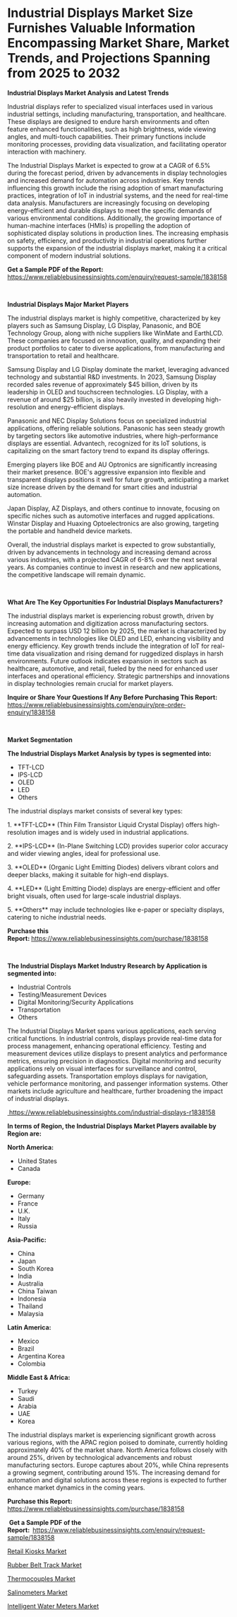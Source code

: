 <p><h1>Industrial Displays Market Size Furnishes Valuable Information Encompassing Market Share, Market Trends, and Projections Spanning from 2025 to 2032</h1></p><p><strong>Industrial Displays Market Analysis and Latest Trends</strong></p>
<p><p>Industrial displays refer to specialized visual interfaces used in various industrial settings, including manufacturing, transportation, and healthcare. These displays are designed to endure harsh environments and often feature enhanced functionalities, such as high brightness, wide viewing angles, and multi-touch capabilities. Their primary functions include monitoring processes, providing data visualization, and facilitating operator interaction with machinery.</p><p>The Industrial Displays Market is expected to grow at a CAGR of 6.5% during the forecast period, driven by advancements in display technologies and increased demand for automation across industries. Key trends influencing this growth include the rising adoption of smart manufacturing practices, integration of IoT in industrial systems, and the need for real-time data analysis. Manufacturers are increasingly focusing on developing energy-efficient and durable displays to meet the specific demands of various environmental conditions. Additionally, the growing importance of human-machine interfaces (HMIs) is propelling the adoption of sophisticated display solutions in production lines. The increasing emphasis on safety, efficiency, and productivity in industrial operations further supports the expansion of the industrial displays market, making it a critical component of modern industrial solutions.</p></p>
<p><strong>Get a Sample PDF of the Report:&nbsp;</strong> <a href="https://www.reliablebusinessinsights.com/enquiry/request-sample/1838158?utm_campaign=100&utm_medium=2&utm_source=Github&utm_content=ia&utm_term=09042025&utm_id=industrial-displays">https://www.reliablebusinessinsights.com/enquiry/request-sample/1838158</a></p>
<p>&nbsp;</p>
<p><strong>Industrial Displays Major Market Players</strong></p>
<p><p>The industrial displays market is highly competitive, characterized by key players such as Samsung Display, LG Display, Panasonic, and BOE Technology Group, along with niche suppliers like WinMate and EarthLCD. These companies are focused on innovation, quality, and expanding their product portfolios to cater to diverse applications, from manufacturing and transportation to retail and healthcare.</p><p>Samsung Display and LG Display dominate the market, leveraging advanced technology and substantial R&D investments. In 2023, Samsung Display recorded sales revenue of approximately $45 billion, driven by its leadership in OLED and touchscreen technologies. LG Display, with a revenue of around $25 billion, is also heavily invested in developing high-resolution and energy-efficient displays.</p><p>Panasonic and NEC Display Solutions focus on specialized industrial applications, offering reliable solutions. Panasonic has seen steady growth by targeting sectors like automotive industries, where high-performance displays are essential. Advantech, recognized for its IoT solutions, is capitalizing on the smart factory trend to expand its display offerings.</p><p>Emerging players like BOE and AU Optronics are significantly increasing their market presence. BOE's aggressive expansion into flexible and transparent displays positions it well for future growth, anticipating a market size increase driven by the demand for smart cities and industrial automation.</p><p>Japan Display, AZ Displays, and others continue to innovate, focusing on specific niches such as automotive interfaces and rugged applications. Winstar Display and Huaxing Optoelectronics are also growing, targeting the portable and handheld device markets.</p><p>Overall, the industrial displays market is expected to grow substantially, driven by advancements in technology and increasing demand across various industries, with a projected CAGR of 6-8% over the next several years. As companies continue to invest in research and new applications, the competitive landscape will remain dynamic.</p></p>
<p>&nbsp;</p>
<p><strong>What Are The Key Opportunities For Industrial Displays Manufacturers?</strong></p>
<p><p>The industrial displays market is experiencing robust growth, driven by increasing automation and digitization across manufacturing sectors. Expected to surpass USD 12 billion by 2025, the market is characterized by advancements in technologies like OLED and LED, enhancing visibility and energy efficiency. Key growth trends include the integration of IoT for real-time data visualization and rising demand for ruggedized displays in harsh environments. Future outlook indicates expansion in sectors such as healthcare, automotive, and retail, fueled by the need for enhanced user interfaces and operational efficiency. Strategic partnerships and innovations in display technologies remain crucial for market players.</p></p>
<p><strong>Inquire or Share Your Questions If Any Before Purchasing This Report:</strong> <a href="https://www.reliablebusinessinsights.com/enquiry/pre-order-enquiry/1838158?utm_campaign=100&utm_medium=2&utm_source=Github&utm_content=ia&utm_term=09042025&utm_id=industrial-displays">https://www.reliablebusinessinsights.com/enquiry/pre-order-enquiry/1838158</a></p>
<p>&nbsp;</p>
<p><strong>Market Segmentation</strong></p>
<p><strong>The Industrial Displays Market Analysis by types is segmented into:</strong></p>
<p><ul><li>TFT-LCD</li><li>IPS-LCD</li><li>OLED</li><li>LED</li><li>Others</li></ul></p>
<p><p>The industrial displays market consists of several key types: </p><p>1. **TFT-LCD** (Thin Film Transistor Liquid Crystal Display) offers high-resolution images and is widely used in industrial applications.</p><p>2. **IPS-LCD** (In-Plane Switching LCD) provides superior color accuracy and wider viewing angles, ideal for professional use.</p><p>3. **OLED** (Organic Light Emitting Diodes) delivers vibrant colors and deeper blacks, making it suitable for high-end displays.</p><p>4. **LED** (Light Emitting Diode) displays are energy-efficient and offer bright visuals, often used for large-scale industrial displays. </p><p>5. **Others** may include technologies like e-paper or specialty displays, catering to niche industrial needs.</p></p>
<p><strong>Purchase this Report:&nbsp;</strong><a href="https://www.reliablebusinessinsights.com/purchase/1838158?utm_campaign=100&utm_medium=2&utm_source=Github&utm_content=ia&utm_term=09042025&utm_id=industrial-displays">https://www.reliablebusinessinsights.com/purchase/1838158</a></p>
<p>&nbsp;</p>
<p><strong>The Industrial Displays Market Industry Research by Application is segmented into:</strong></p>
<p><ul><li>Industrial Controls</li><li>Testing/Measurement Devices</li><li>Digital Monitoring/Security Applications</li><li>Transportation</li><li>Others</li></ul></p>
<p><p>The Industrial Displays Market spans various applications, each serving critical functions. In industrial controls, displays provide real-time data for process management, enhancing operational efficiency. Testing and measurement devices utilize displays to present analytics and performance metrics, ensuring precision in diagnostics. Digital monitoring and security applications rely on visual interfaces for surveillance and control, safeguarding assets. Transportation employs displays for navigation, vehicle performance monitoring, and passenger information systems. Other markets include agriculture and healthcare, further broadening the impact of industrial displays.</p></p>
<p><a href="https://www.reliablebusinessinsights.com/industrial-displays-r1838158?utm_campaign=100&utm_medium=2&utm_source=Github&utm_content=ia&utm_term=09042025&utm_id=industrial-displays">&nbsp;https://www.reliablebusinessinsights.com/industrial-displays-r1838158</a></p>
<p><strong>In terms of Region, the Industrial Displays Market Players available by Region are:</strong></p>
<p>
    <p> <strong> North America: </strong>
        <ul>
            <li>United States</li>
            <li>Canada</li>
        </ul>
        </p> 
    <p> <strong> Europe: </strong>
        <ul>
            <li>Germany</li>
            <li>France</li>
            <li>U.K.</li>
            <li>Italy</li>
            <li>Russia</li>
        </ul>
        </p> 
    <p> <strong> Asia-Pacific: </strong>
        <ul>
            <li>China</li>
            <li>Japan</li>
            <li>South Korea</li>
            <li>India</li>
            <li>Australia</li>
            <li>China Taiwan</li>
            <li>Indonesia</li>
            <li>Thailand</li>
            <li>Malaysia</li>
        </ul>
        </p> 
    <p> <strong> Latin America: </strong>
        <ul>
            <li>Mexico</li>
            <li>Brazil</li>
            <li>Argentina Korea</li>
            <li>Colombia</li>
        </ul>
        </p> 
    <p> <strong> Middle East & Africa: </strong>
        <ul>
            <li>Turkey</li>
            <li>Saudi</li>
            <li>Arabia</li>
            <li>UAE</li>
            <li>Korea</li>
        </ul>
    </p>
    </p>
<p><p>The industrial displays market is experiencing significant growth across various regions, with the APAC region poised to dominate, currently holding approximately 40% of the market share. North America follows closely with around 25%, driven by technological advancements and robust manufacturing sectors. Europe captures about 20%, while China represents a growing segment, contributing around 15%. The increasing demand for automation and digital solutions across these regions is expected to further enhance market dynamics in the coming years.</p></p>
<p><strong>Purchase this Report: </strong><a href="https://www.reliablebusinessinsights.com/purchase/1838158?utm_campaign=100&utm_medium=2&utm_source=Github&utm_content=ia&utm_term=09042025&utm_id=industrial-displays">https://www.reliablebusinessinsights.com/purchase/1838158</a></p>
<p>&nbsp;<strong>Get a Sample PDF of the Report:&nbsp;&nbsp;</strong><a href="https://www.reliablebusinessinsights.com/enquiry/request-sample/1838158?utm_campaign=100&utm_medium=2&utm_source=Github&utm_content=ia&utm_term=09042025&utm_id=industrial-displays">https://www.reliablebusinessinsights.com/enquiry/request-sample/1838158</a></p>
<p><strong></strong></p>
<p><p><a href="https://github.com/muoioconzej8/Market-Research-Report-List-1/blob/main/retail-kiosks-market.md?utm_campaign=100&utm_medium=2&utm_source=Github&utm_content=ia&utm_term=09042025&utm_id=industrial-displays">Retail Kiosks Market</a></p><p><a href="https://github.com/rvadencho/Market-Research-Report-List-1/blob/main/rubber-belt-track-market.md?utm_campaign=100&utm_medium=2&utm_source=Github&utm_content=ia&utm_term=09042025&utm_id=industrial-displays">Rubber Belt Track Market</a></p><p><a href="https://github.com/botocniveda/Market-Research-Report-List-1/blob/main/thermocouples-market.md?utm_campaign=100&utm_medium=2&utm_source=Github&utm_content=ia&utm_term=09042025&utm_id=industrial-displays">Thermocouples Market</a></p><p><a href="https://github.com/cordaysamaya/Market-Research-Report-List-1/blob/main/salinometers-market.md?utm_campaign=100&utm_medium=2&utm_source=Github&utm_content=ia&utm_term=09042025&utm_id=industrial-displays">Salinometers Market</a></p><p><a href="https://github.com/obajimlaweh59/Market-Research-Report-List-1/blob/main/intelligent-water-meters-market.md?utm_campaign=100&utm_medium=2&utm_source=Github&utm_content=ia&utm_term=09042025&utm_id=industrial-displays">Intelligent Water Meters Market</a></p></p>